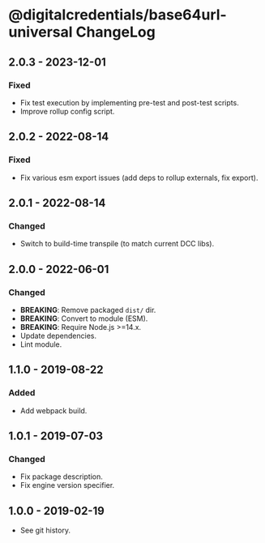# @digitalcredentials/base64url-universal ChangeLog

## 2.0.3 - 2023-12-01

### Fixed
- Fix test execution by implementing pre-test and post-test scripts.
- Improve rollup config script.

## 2.0.2 - 2022-08-14

### Fixed
- Fix various esm export issues (add deps to rollup externals, fix export).

## 2.0.1 - 2022-08-14

### Changed
- Switch to build-time transpile (to match current DCC libs).

## 2.0.0 - 2022-06-01

### Changed
- **BREAKING**: Remove packaged `dist/` dir.
- **BREAKING**: Convert to module (ESM).
- **BREAKING**: Require Node.js >=14.x.
- Update dependencies.
- Lint module.

## 1.1.0 - 2019-08-22

### Added
- Add webpack build.

## 1.0.1 - 2019-07-03

### Changed
- Fix package description.
- Fix engine version specifier.

## 1.0.0 - 2019-02-19

- See git history.
